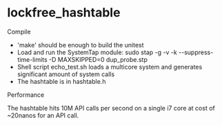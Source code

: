 # lockfree_hashtable

Compile

* 'make' should be enough to build the unitest
*  Load and run the SystemTap module: sudo stap -g -v -k --suppress-time-limits -D MAXSKIPPED=0  dup_probe.stp 
*  Shell script echo_test.sh loads a multicore system and generates significant amount of system calls
*  The hashtable is in hashtable.h


Performance

The hashtable hits 10M API calls per second on a single i7 core at cost of ~20nanos for an API call.